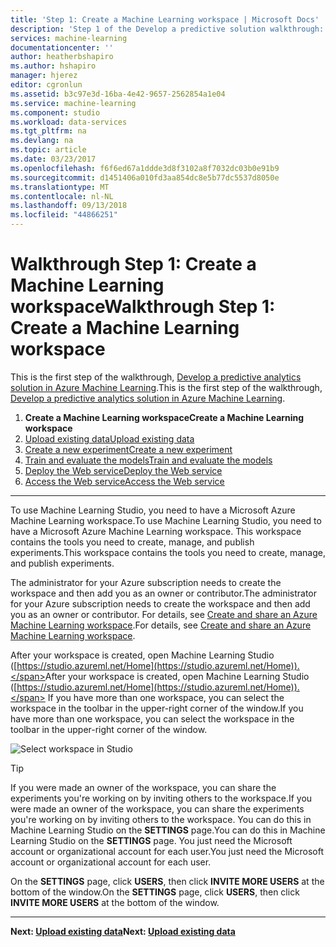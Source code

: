 ```yaml
---
title: 'Step 1: Create a Machine Learning workspace | Microsoft Docs'
description: 'Step 1 of the Develop a predictive solution walkthrough: Learn how to set up a new Azure Machine Learning Studio workspace.'
services: machine-learning
documentationcenter: ''
author: heatherbshapiro
ms.author: hshapiro
manager: hjerez
editor: cgronlun
ms.assetid: b3c97e3d-16ba-4e42-9657-2562854a1e04
ms.service: machine-learning
ms.component: studio
ms.workload: data-services
ms.tgt_pltfrm: na
ms.devlang: na
ms.topic: article
ms.date: 03/23/2017
ms.openlocfilehash: f6f6ed67a1ddde3d8f3102a8f7032dc03b0e91b9
ms.sourcegitcommit: d1451406a010fd3aa854dc8e5b77dc5537d8050e
ms.translationtype: MT
ms.contentlocale: nl-NL
ms.lasthandoff: 09/13/2018
ms.locfileid: "44866251"
---
```

# <a name="walkthrough-step-1-create-a-machine-learning-workspace"></a><span data-ttu-id="3279c-103">Walkthrough Step 1: Create a Machine Learning workspace</span><span class="sxs-lookup"><span data-stu-id="3279c-103">Walkthrough Step 1: Create a Machine Learning workspace</span></span>
<span data-ttu-id="3279c-104">This is the first step of the walkthrough, [Develop a predictive analytics solution in Azure Machine Learning](walkthrough-develop-predictive-solution.md).</span><span class="sxs-lookup"><span data-stu-id="3279c-104">This is the first step of the walkthrough, [Develop a predictive analytics solution in Azure Machine Learning](walkthrough-develop-predictive-solution.md).</span></span>

1. <span data-ttu-id="3279c-105">**Create a Machine Learning workspace**</span><span class="sxs-lookup"><span data-stu-id="3279c-105">**Create a Machine Learning workspace**</span></span>
2. [<span data-ttu-id="3279c-106">Upload existing data</span><span class="sxs-lookup"><span data-stu-id="3279c-106">Upload existing data</span></span>](walkthrough-2-upload-data.md)
3. [<span data-ttu-id="3279c-107">Create a new experiment</span><span class="sxs-lookup"><span data-stu-id="3279c-107">Create a new experiment</span></span>](walkthrough-3-create-new-experiment.md)
4. [<span data-ttu-id="3279c-108">Train and evaluate the models</span><span class="sxs-lookup"><span data-stu-id="3279c-108">Train and evaluate the models</span></span>](walkthrough-4-train-and-evaluate-models.md)
5. [<span data-ttu-id="3279c-109">Deploy the Web service</span><span class="sxs-lookup"><span data-stu-id="3279c-109">Deploy the Web service</span></span>](walkthrough-5-publish-web-service.md)
6. [<span data-ttu-id="3279c-110">Access the Web service</span><span class="sxs-lookup"><span data-stu-id="3279c-110">Access the Web service</span></span>](walkthrough-6-access-web-service.md)

- - -
<!-- This needs to be updated to refer to the new way of creating workspaces in the Ibiza portal -->

<span data-ttu-id="3279c-111">To use Machine Learning Studio, you need to have a Microsoft Azure Machine Learning workspace.</span><span class="sxs-lookup"><span data-stu-id="3279c-111">To use Machine Learning Studio, you need to have a Microsoft Azure Machine Learning workspace.</span></span> <span data-ttu-id="3279c-112">This workspace contains the tools you need to create, manage, and publish experiments.</span><span class="sxs-lookup"><span data-stu-id="3279c-112">This workspace contains the tools you need to create, manage, and publish experiments.</span></span>  

<span data-ttu-id="3279c-113">The administrator for your Azure subscription needs to create the workspace and then add you as an owner or contributor.</span><span class="sxs-lookup"><span data-stu-id="3279c-113">The administrator for your Azure subscription needs to create the workspace and then add you as an owner or contributor.</span></span> <span data-ttu-id="3279c-114">For details, see [Create and share an Azure Machine Learning workspace](create-workspace.md).</span><span class="sxs-lookup"><span data-stu-id="3279c-114">For details, see [Create and share an Azure Machine Learning workspace](create-workspace.md).</span></span>

<span data-ttu-id="3279c-115">After your workspace is created, open Machine Learning Studio ([https://studio.azureml.net/Home](https://studio.azureml.net/Home)).</span><span class="sxs-lookup"><span data-stu-id="3279c-115">After your workspace is created, open Machine Learning Studio ([https://studio.azureml.net/Home](https://studio.azureml.net/Home)).</span></span> <span data-ttu-id="3279c-116">If you have more than one workspace, you can select the workspace in the toolbar in the upper-right corner of the window.</span><span class="sxs-lookup"><span data-stu-id="3279c-116">If you have more than one workspace, you can select the workspace in the toolbar in the upper-right corner of the window.</span></span>

![Select workspace in Studio][2]

> [!TIP]
> <span data-ttu-id="3279c-118">If you were made an owner of the workspace, you can share the experiments you're working on by inviting others to the workspace.</span><span class="sxs-lookup"><span data-stu-id="3279c-118">If you were made an owner of the workspace, you can share the experiments you're working on by inviting others to the workspace.</span></span> <span data-ttu-id="3279c-119">You can do this in Machine Learning Studio on the **SETTINGS** page.</span><span class="sxs-lookup"><span data-stu-id="3279c-119">You can do this in Machine Learning Studio on the **SETTINGS** page.</span></span> <span data-ttu-id="3279c-120">You just need the Microsoft account or organizational account for each user.</span><span class="sxs-lookup"><span data-stu-id="3279c-120">You just need the Microsoft account or organizational account for each user.</span></span>
> 
> <span data-ttu-id="3279c-121">On the **SETTINGS** page, click **USERS**, then click **INVITE MORE USERS** at the bottom of the window.</span><span class="sxs-lookup"><span data-stu-id="3279c-121">On the **SETTINGS** page, click **USERS**, then click **INVITE MORE USERS** at the bottom of the window.</span></span>
> 
> 

- - -
<span data-ttu-id="3279c-122">**Next: [Upload existing data](walkthrough-2-upload-data.md)**</span><span class="sxs-lookup"><span data-stu-id="3279c-122">**Next: [Upload existing data](walkthrough-2-upload-data.md)**</span></span>

[1]: ./media/walkthrough-1-create-ml-workspace/create1.png
[2]: ./media/walkthrough-1-create-ml-workspace/open-workspace.png
